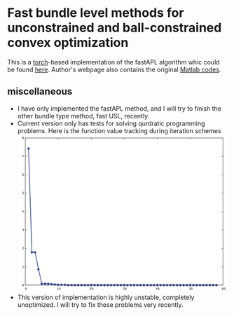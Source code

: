 # Fast bundle level methods for unconstrained and ball-constrained convex optimization
This is a [torch](http://torch.ch/)-based implementation of the fastAPL algorithm whic could be found [here](http://arxiv.org/abs/1412.2128). Author's webpage also contains the original [Matlab codes](http://arxiv.org/abs/1412.2128).

## miscellaneous
* I have only implemented the fastAPL method, and I will try to finish the other bundle type method, fast USL, recently.
* Current version only has tests for solving qurdratic programming problems.
Here is the function value tracking during iteration schemes
![alt text](https://github.com/shuhangchen/MAP7436/blob/master/bundleLevel/fValueTrack.png)
* This version of implementation is highly unstable, completely unoptimized. I will try to fix these problems very recently.


